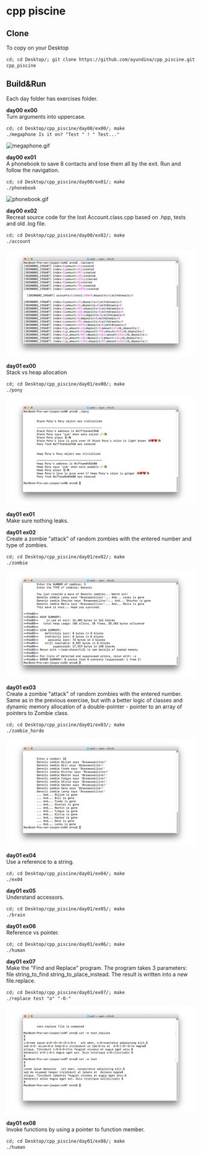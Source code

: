 # cpp piscine

## Clone
To copy on your Desktop
```
cd; cd Desktop/; git clone https://github.com/ayundina/cpp_piscine.git cpp_piscine
```

## Build&Run
Each day folder has exercises folder.

**day00 ex00**<br>
Turn arguments into uppercase.
```
cd; cd Desktop/cpp_piscine/day00/ex00/; make
./megaphone Is it on? "Test " ! " Test..."
```
![megaphone.gif](https://github.com/ayundina/cpp_piscine/blob/master/day00/gif/megaphone_1.gif)

**day00 ex01**<br>
A phonebook to save 8 contacts and lose them all by the exit. Run and follow the navigation.
```
cd; cd Desktop/cpp_piscine/day00/ex01/; make
./phonebook
```
![phonebook.gif](https://github.com/ayundina/cpp_piscine/blob/master/day00/gif/phonebook_1.gif)

**day00 ex02**<br>
Recreat source code for the lost Account.class.cpp based on .hpp, tests and old .log file.
```
cd; cd Desktop/cpp_piscine/day00/ex02/; make
./account
```
![account.jpg](https://github.com/ayundina/cpp_piscine/blob/master/day00/gif/account.jpg)

**day01 ex00**<br>
Stack vs heap allocation
```
cd; cd Desktop/cpp_piscine/day01/ex00/; make
./pony
```
![pony.jpg](https://github.com/ayundina/cpp_piscine/blob/master/day01/gif/pony.jpg)

**day01 ex01**<br>
Make sure nothing leaks.

**day01 ex02**<br>
Create a zombie "attack" of random zombies with the entered number and type of zombies.
```
cd; cd Desktop/cpp_piscine/day01/ex02/; make
./zombie
```
![zombie.jpg](https://github.com/ayundina/cpp_piscine/blob/master/day01/gif/zombie.jpg)

**day01 ex03**<br>
Create a zombie "attack" of random zombies with the entered number. Same as in the previous exercise, but with a better logic of classes and dynamic memory allocation of a double-pointer - pointer to an array of pointers to Zombie class.
```
cd; cd Desktop/cpp_piscine/day01/ex03/; make
./zombie_horde
```
![zombie_horde.jpg](https://github.com/ayundina/cpp_piscine/blob/master/day01/gif/zombie_horde.jpg)

**day01 ex04**<br>
Use a reference to a string.
```
cd; cd Desktop/cpp_piscine/day01/ex04/; make
./ex04
```

**day01 ex05**<br>
Understand accessors.
```
cd; cd Desktop/cpp_piscine/day01/ex05/; make
./brain
```
**day01 ex06**<br>
Reference vs pointer.
```
cd; cd Desktop/cpp_piscine/day01/ex06/; make
./human
```
**day01 ex07**<br>
Make the "Find and Replace" program. The program takes 3 parameters: file string_to_find string_to_place_instead. The result is written into a new file.replace.
```
cd; cd Desktop/cpp_piscine/day01/ex07/; make
./replace test "o" "-O-"
```
![replace.jpg](https://github.com/ayundina/cpp_piscine/blob/master/day01/gif/replace.jpg)

**day01 ex08**<br>
Invoke functions by using a pointer to function member.
```
cd; cd Desktop/cpp_piscine/day01/ex08/; make
./human
```

